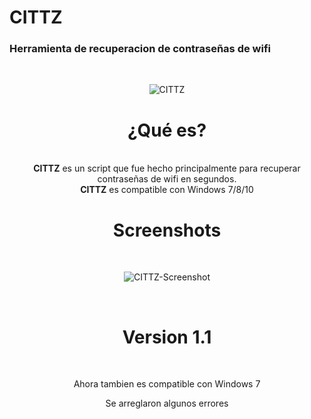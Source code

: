 # CITTZ 
<h3> Herramienta de recuperacion de contraseñas de wifi</h3>
<br/>
<p align="center">
<img src="https://imgur.com/t8H61TE.jpg" title="CITTZ">
</p>
<h1>
<div align='center'>
¿Qué es?
</div></h1>
<br/>
<div align='center'>
<b>CITTZ</b> es un script que fue hecho principalmente para recuperar contraseñas de wifi en segundos.
<br/>
<b>CITTZ</b> es compatible con Windows 7/8/10</p>
</div></h1>
<h1>
<div align='center'>
Screenshots
</div></h1>
<br/>
<p align="center">
<img src="https://imgur.com/ocUdviz.jpg" title="CITTZ-Screenshot">
</p>
<br/>
<h1>
<div align='center'>
  Version <b>1.1</b>
</div></h1>
<br/>
<div align='center'>
  <p> Ahora tambien es compatible con Windows 7 </p>
  <p> Se arreglaron algunos errores </p>
</div></h1>

 
